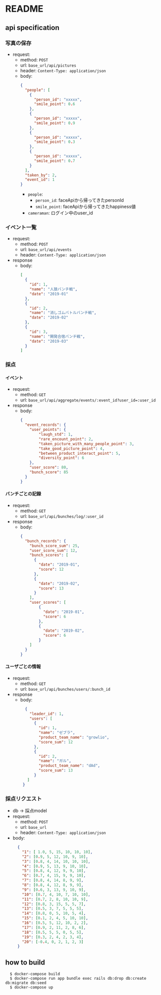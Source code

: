 # README

## api specification
### 写真の保存
  * request: 
    * method: `POST`
    * url: `base_url/api/pictures`
    * header: `Content-Type: application/json`
    * body:
      ```json
      {
        "people": [
          {
            "person_id": "xxxxx",
            "smile_point": 0.6
          },
          {
            "person_id": "xxxxx",
            "smile_point": 0.9
          },
          {
            "person_id": "xxxxx",
            "smile_point": 0.3
          },
          {
            "person_id": "xxxxx",
            "smile_point": 0.7
          }
        ],
        "taken_by": 2,
        "event_id": 1
      }
      ```
      * `people`:
        * `person_id`: faceApiから帰ってきたpersonId
        * `smile_point`: faceApiから帰ってきたhappiness値
      * `cameraman`: ログイン中のuser_id

### イベント一覧
  * request:
    * method: `POST`
    * url: `base_url/api/events`
    * header: `Content-Type: application/json`
  * response
    * body: 
      ```json
      [
        {
          "id": 1,
          "name": "人狼バンチ戦",
          "date": "2019-01"
        },
        {
          "id": 2,
          "name": "消しゴムバトルバンチ戦",
          "date": "2019-02"
        },
        {
          "id": 3,
          "name": "開発合宿バンチ戦",
          "date": "2019-03"
        }
      ]
      ```

### 採点
#### イベント
  * request:
    * method: `GET`
    * url: `base_url/api/aggregate/events/:event_id?user_id=:user_id`
  * response
    * body:
      ```json
      {
        "event_records": {
          "user_points": {
              "laugh_std": 1,
              "rare_encount_point": 2,
              "taken_picture_with_many_people_point": 3,
              "take_good_picture_point": 4,
              "between_product_interact_point": 5,
              "diversity_point": 6
          },
          "user_score": 80,
          "bunch_score": 85
        }
      }
      ```

#### バンチごとの記録
  * request:
    * method: `GET`
    * url: `base_url/api/bunches/log/:user_id`
  * response
    * body:
      ```json
      {
        "bunch_records": {
          "bunch_score_sum": 25,
          "user_score_sum": 12,
          "bunch_scores": [
            {
              "date": "2019-01",
              "score": 12
            },
            {
              "date": "2019-02",
              "score": 13
            }
          ],
          "user_scores": [
              {
                "date": "2019-01",
                "score": 6
              },
              {
                "date": "2019-02",
                "score": 6
              }
          ]
        }
      }
      ```

#### ユーザごとの情報
  * request:
    * method: `GET`
    * url: `base_url/api/bunches/users/:bunch_id`
  * response
    * body:
      ```json
        {
          "leader_id": 1,
          "users": [
            {
              "id": 1,
              "name": "ゼブラ",
              "product_team_name": "growlio",
              "score_sum": 12
            },
            {
              "id": 2,
              "name": "ガル",
              "product_team_name": "dAd",
              "score_sum": 13
            }
         ]
       }
      ```

### 採点リクエスト
  * db → 採点model
  * request:
    * method: `POST`
    * url: `base_url`
    * header: `Content-Type: application/json`
  * body: 
    ```json
      {
        "1": [ 1.0, 5, 15, 10, 10, 10],
        "2": [0.9, 5, 12, 10, 9, 10],
        "3": [0.8, 4, 14, 10, 10, 10],
        "4": [0.9, 5, 13, 9, 10, 10],
        "5": [0.8, 4, 12, 9, 9, 10],
        "6": [0.7, 4, 15, 9, 9, 10],
        "7": [0.8, 4, 14, 8, 9, 9],
        "8": [0.8, 4, 12, 8, 9, 9],
        "9": [0.6, 3, 13, 9, 10, 9],
        "10": [0.7, 4, 10, 7, 10, 10],
        "11": [0.7, 2, 8, 10, 10, 9],
        "12": [0.8, 3, 15, 5, 5, 7],
        "13": [0.5, 3, 7, 5, 5, 5],
        "14": [0.8, 0, 5, 10, 5, 4],
        "15": [0.1, 2, 4, 5, 10, 10],
        "16": [0.5, 5, 12, 10, 2, 2],
        "17": [0.9, 2, 11, 2, 8, 6],
        "18": [0.5, 5, 5, 0, 5, 5],
        "19": [0.3, 2, 4, 2, 3, 4],
        "20": [-0.4, 0, 2, 1, 2, 3]
      }
    ```

## how to build
  ```shell
    $ docker-compose build
    $ docker-compose run app bundle exec rails db:drop db:create db:migrate db:seed
    $ docker-compose up
  ```
